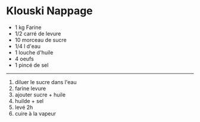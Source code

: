 Klouski Nappage
===============

- 1 kg Farine
- 1/2 carré de levure
- 10 morceau de sucre
- 1/4 l d'eau
- 1 louche d'huile
- 4 oeufs
- 1 pincé de sel


-------

1. diluer le sucre dans l'eau
2. farine levure
3. ajouter sucre + huile
4. huilde + sel
5. levé 2h
6. cuire à la vapeur
